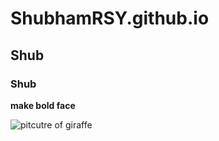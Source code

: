 # ShubhamRSY.github.io
## Shub
### Shub

**make bold face**

![pitcutre of giraffe](https://images.pexels.com/photos/802112/pexels-photo-802112.jpeg?auto=compress&cs=tinysrgb&w=1260&h=750&dpr=1)


